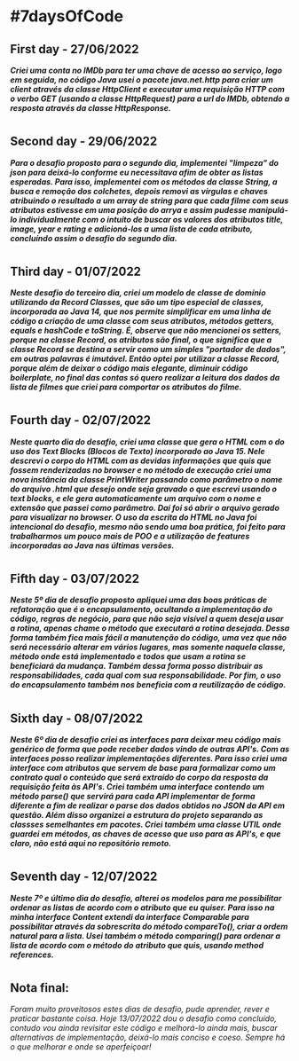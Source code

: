 # #7daysOfCode

## First day - 27/06/2022

***Criei uma conta no IMDb para ter uma chave de acesso ao serviço, logo em seguida, no código Java usei o pacote java.net.http para criar um client através da classe HttpClient e executar uma requisição HTTP com o verbo GET (usando a classe HttpRequest) para a url do IMDb, obtendo a resposta através da classe HttpResponse.***

#

## Second day - 29/06/2022

***Para o desafio proposto para o segundo dia, implementei "limpeza" do json para deixá-lo conforme eu necessitava afim de obter as listas esperadas. Para isso, implementei com os métodos da classe String, a busca e remoção dos colchetes, depois removi as vírgulas e chaves atribuindo o resultado a um array de string para que cada filme com seus atributos estivesse em uma posição do arrya e assim pudesse manipulá-lo individualmente com o intuíto de buscar os valores dos atributos title, image, year e rating e adicioná-los a uma lista de cada atributo, concluíndo assim o desafio do segundo dia.***

#

## Third day - 01/07/2022

***Neste desafio do terceiro dia, criei um modelo de classe de domínio utilizando da Record Classes, que são um tipo especial de classes, incorporada ao Java 14, que nos permite simplificar em uma linha de código a criação de uma classe com seus atributos, métodos getters, equals e hashCode e toString. É, observe que não mencionei os setters, porque na classe Record, os atributos são final, o que significa que a classe Record se destina a servir como um simples "portador de dados", em outras palavras é imutável. Então optei por utilizar a classe Record, porque além de deixar o código mais elegante, diminuir código boilerplate, no final das contas só quero realizar a leitura dos dados da lista de filmes que criei para comportar os atributos do filme.***

#

## Fourth day - 02/07/2022

***Neste quarto dia do desafio, criei uma classe que gera o HTML com o do uso dos Text Blocks (Blocos de Texto) incorporado ao Java 15. Nele descrevi o corpo do HTML com as devidas informações que quis que fossem renderizadas no browser e no método de execução criei uma nova instância da classe PrintWriter passando como parâmetro o nome do arquivo .html que desejo onde seja gravado o que escrevi usando o text blocks, e ele gera automaticamente um arquivo com o nome e extensão que passei como parâmetro. Daí foi só abrir o arquivo gerado para visualizar no browser. O uso da escrita do HTML no Java foi intencional do desafio, mesmo não sendo uma boa prática, foi feito para trabalharmos um pouco mais de POO e a utilização de features incorporadas ao Java nas últimas versões.***

#

## Fifth day - 03/07/2022

***Neste 5º dia de desafio proposto apliquei uma das boas práticas de refatoração que é o encapsulamento, ocultando a implementação do código, regras de negócio, para que não seja visível a quem deseja usar a rotina, apenas chame o método que executará a rotina desejada. Dessa forma também fica mais fácil a manutenção do código, uma vez que não será necessário alterar em vários lugares, mas somente naquela classe, método onde está implementado e todos que usam a rotina se beneficiará da mudança. Também dessa forma posso distribuir as responsabilidades, cada qual com sua responsabilidade. Por fim, o uso do encapsulamento também nos beneficia com a reutilização de código.***

#

## Sixth day - 08/07/2022

***Neste 6º dia de desafio criei as interfaces para deixar meu código mais genérico de forma que pode receber dados vindo de  outras API's. Com as interfaces posso realizar implementações diferentes. Para isso criei uma interface com atributos que servem de base para formalizar como um contrato qual o conteúdo que será extraído do corpo da resposta da requisição feita às API's. Criei também uma interface contendo um método parse() que servirá para cada API implementar de forma diferente a fim de realizar o parse dos dados obtidos no JSON da API em questão. Além disso organizei a estrutura do projeto separando as classses semelhantes em pacotes. Criei também uma classe UTIL onde guardei em métodos, as chaves de acesso que uso para as API's, e que claro, não está aqui no repositório remoto.***

#

## Seventh day - 12/07/2022

***Neste 7º e último dia do desafio, alterei os modelos para me possibilitar ordenar as listas de acordo com o atributo que eu quiser. Para isso na minha interface Content extendi da interface Comparable para possibilitar através da sobrescrita do método compareTo(), criar a ordem natural para a lista. Usei também o método comparing() para ordenar a lista de acordo com o método do atributo que quis, usando method references.***

#

## Nota final:

*Foram muito proveitosos estes dias de desafio, pude aprender, rever e praticar bastante coisa. Hoje 13/07/2022 dou o desafio como concluído, contudo vou ainda revisitar este código e melhorá-lo ainda mais, buscar alternativas de implementação, deixá-lo mais conciso e coeso. Sempre há o que melhorar e onde se aperfeiçoar!*
